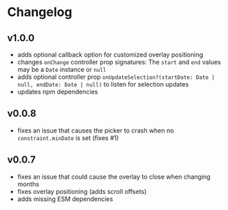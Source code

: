 # Changelog

## v1.0.0

- adds optional callback option for customized overlay positioning
- changes `onChange` controller prop signatures: The `start` and `end` values may be a `Date` instance or `null`
- adds optional controller prop `onUpdateSelection?(startDate: Date | null, endDate: Date | null)` to listen for selection updates
- updates npm dependencies

## v0.0.8

- fixes an issue that causes the picker to crash when no `constraint.minDate` is set (fixes #1)

## v0.0.7

- fixes an issue that could cause the overlay to close when changing months
- fixes overlay positioning (adds scroll offsets)
- adds missing ESM dependencies
